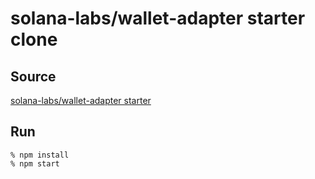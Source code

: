 # solana-labs/wallet-adapter starter clone

## Source
[solana-labs/wallet-adapter starter](https://github.com/solana-labs/wallet-adapter/tree/master/packages/starter)

## Run
```
% npm install
% npm start
```
